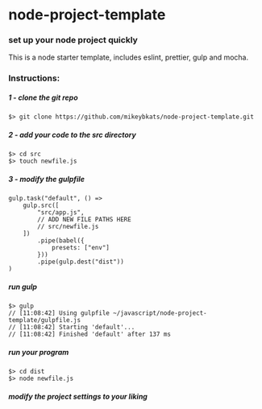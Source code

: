 # node-project-template
### set up your node project quickly

This is a node starter template, includes eslint, prettier, gulp and mocha. 

### Instructions:

##### 1 - clone the git repo
```
$> git clone https://github.com/mikeybkats/node-project-template.git
```

##### 2 - add your code to the src directory
```
$> cd src
$> touch newfile.js
```

##### 3 - modify the gulpfile
```
gulp.task("default", () =>
    gulp.src([
        "src/app.js",
        // ADD NEW FILE PATHS HERE
        // src/newfile.js
    ])
        .pipe(babel({
            presets: ["env"]
        }))
        .pipe(gulp.dest("dist"))
)
```

##### run gulp
```
$> gulp
// [11:08:42] Using gulpfile ~/javascript/node-project-template/gulpfile.js
// [11:08:42] Starting 'default'...
// [11:08:42] Finished 'default' after 137 ms
```

##### run your program
```
$> cd dist
$> node newfile.js 
```

##### modify the project settings to your liking
